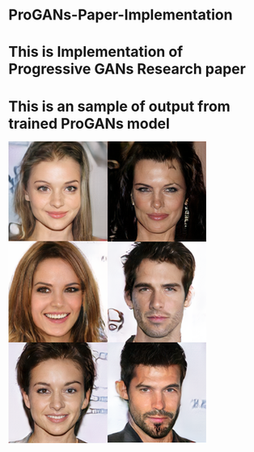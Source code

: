# ProGANs-Paper-Implementation

# This is Implementation of Progressive GANs Research paper

# This is an sample of output from trained ProGANs model
![result](result/generated.png)
